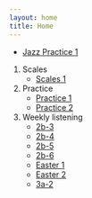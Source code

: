 ```yaml
---
layout: home
title: Home
---
```



* [Jazz Practice 1](jazz/jazz1.html)



1. Scales
	* [Scales 1](jazz/scales1.html)
2. Practice
	* [Practice 1](jazz/jazz1.html)
	* [Practice 2](jazz/jazz2.html)
3. Weekly listening
	* [2b-3](jazz/2b/2b-3.html)
	* [2b-4](jazz/2b/2b-4.html)
	* [2b-5](jazz/2b/2b-5.html)
	* [2b-6](jazz/2b/2b-6.html)
	* [Easter 1](jazz/2b/2b-7.html)
	* [Easter 2](jazz/2b/2b-8.html)
	* [3a-2](jazz/3a/3a-2.html)


<!--
## Music Technology
-->